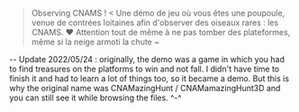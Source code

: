 > Observing CNAMS ! <
Une démo de jeu où vous êtes une poupoule, venue de contrées loitaines afin d'observer des oiseaux rares : les CNAMS. ♥
Attention tout de même à ne pas tomber des plateformes, même si la neige armoti la chute ~

-- Update 2022/05/24 : originally, the demo was a game in which you had to find treasures on the platforms to win and not fall. I didn't have time to finish it and had to learn a lot of things too, so it became a demo. But this is why the original name was CNAMazingHunt / CNAMamazingHunt3D and you can still see it while browsing the files. ^-^
